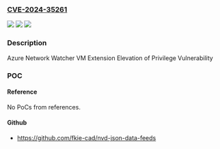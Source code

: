 ### [CVE-2024-35261](https://cve.mitre.org/cgi-bin/cvename.cgi?name=CVE-2024-35261)
![](https://img.shields.io/static/v1?label=Product&message=Azure%20Network%20Watcher%20VM%20Extension&color=blue)
![](https://img.shields.io/static/v1?label=Version&message=1.4.3320.1%3C%201.4.3320.1%20&color=brighgreen)
![](https://img.shields.io/static/v1?label=Vulnerability&message=CWE-59%3A%20Improper%20Link%20Resolution%20Before%20File%20Access%20('Link%20Following')&color=brighgreen)

### Description

Azure Network Watcher VM Extension Elevation of Privilege Vulnerability

### POC

#### Reference
No PoCs from references.

#### Github
- https://github.com/fkie-cad/nvd-json-data-feeds

